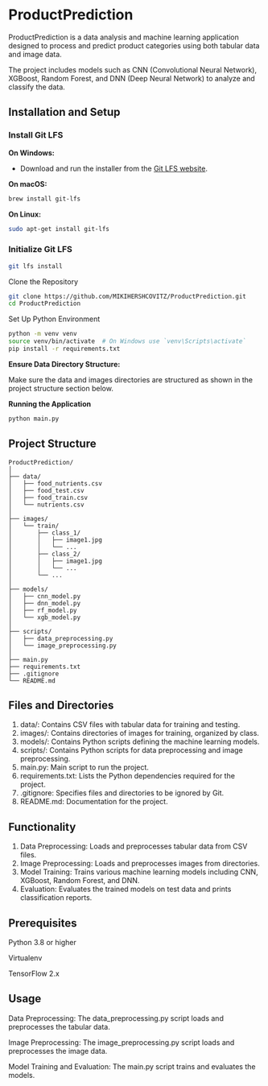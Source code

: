 # ProductPrediction

ProductPrediction is a data analysis and machine learning application designed to process and predict product categories using both tabular data and image data. 

The project includes models such as CNN (Convolutional Neural Network), XGBoost, Random Forest, and DNN (Deep Neural Network) to analyze and classify the data.

## Installation and Setup

### Install Git LFS

**On Windows:**
- Download and run the installer from the [Git LFS website](https://git-lfs.github.com/).

**On macOS:**
```bash
brew install git-lfs
```

**On Linux:**
```bash
sudo apt-get install git-lfs
```

### Initialize Git LFS
```bash
git lfs install
```

Clone the Repository
```bash
git clone https://github.com/MIKIHERSHCOVITZ/ProductPrediction.git
cd ProductPrediction
```

Set Up Python Environment
```bash
python -m venv venv
source venv/bin/activate  # On Windows use `venv\Scripts\activate`
pip install -r requirements.txt
```

**Ensure Data Directory Structure:**

Make sure the data and images directories are structured as shown in the project structure section below.

**Running the Application**

```bash
python main.py
```



## Project Structure
```
ProductPrediction/
│
├── data/
│   ├── food_nutrients.csv
│   ├── food_test.csv
│   ├── food_train.csv
│   └── nutrients.csv
│
├── images/
│   └── train/
│       ├── class_1/
│       │   ├── image1.jpg
│       │   └── ...
│       ├── class_2/
│       │   ├── image1.jpg
│       │   └── ...
│       └── ...
│
├── models/
│   ├── cnn_model.py
│   ├── dnn_model.py
│   ├── rf_model.py
│   └── xgb_model.py
│
├── scripts/
│   ├── data_preprocessing.py
│   └── image_preprocessing.py
│
├── main.py
├── requirements.txt
├── .gitignore
└── README.md
```

## Files and Directories

1. data/: Contains CSV files with tabular data for training and testing. 
2. images/: Contains directories of images for training, organized by class. 
3. models/: Contains Python scripts defining the machine learning models. 
4. scripts/: Contains Python scripts for data preprocessing and image preprocessing. 
5. main.py: Main script to run the project. 
6. requirements.txt: Lists the Python dependencies required for the project. 
7. .gitignore: Specifies files and directories to be ignored by Git. 
8. README.md: Documentation for the project.

## Functionality

1. Data Preprocessing: Loads and preprocesses tabular data from CSV files. 
2. Image Preprocessing: Loads and preprocesses images from directories. 
3. Model Training: Trains various machine learning models including CNN, XGBoost, Random Forest, and DNN. 
4. Evaluation: Evaluates the trained models on test data and prints classification reports.

## Prerequisites

Python 3.8 or higher

Virtualenv

TensorFlow 2.x


## Usage

Data Preprocessing: The data_preprocessing.py script loads and preprocesses the tabular data.

Image Preprocessing: The image_preprocessing.py script loads and preprocesses the image data.

Model Training and Evaluation: The main.py script trains and evaluates the models.
